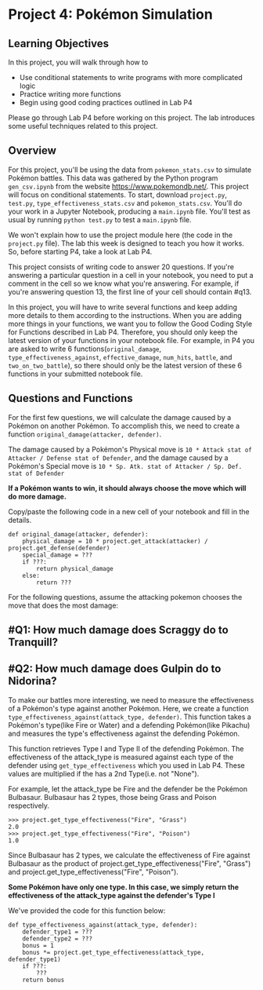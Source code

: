 # Project 4: Pokémon Simulation

## Learning Objectives

In this project, you will walk through how to

  * Use conditional statements to write programs with more complicated logic
  * Practice writing more functions
  * Begin using good coding practices outlined in Lab P4
  
Please go through Lab P4 before working on this project. The lab introduces some useful techniques related to this project.

## Overview

For this project, you'll be using the data from `pokemon_stats.csv` to simulate Pokémon battles. This data was gathered by the Python program `gen_csv.ipynb` from the website https://www.pokemondb.net/. This project will focus on conditional statements. To start, download `project.py`, `test.py`, `type_effectiveness_stats.csv` and `pokemon_stats.csv`. You'll do your work in a Jupyter Notebook, producing a `main.ipynb` file. You'll test as usual by running `python test.py` to test a `main.ipynb` file.

We won't explain how to use the project module here (the code in the `project.py` file). The lab this week is designed to teach you how it works. So, before starting P4, take a look at Lab P4.

This project consists of writing code to answer 20 questions. If you're answering a particular question in a cell in your notebook, you need to put a comment in the cell so we know what you're answering. For example, if you're answering question 13, the first line of your cell should contain #q13.

In this project, you will have to write several functions and keep adding more details to them according to the instructions. When you are adding more things in your functions, we want you to follow the Good Coding Style for Functions described in Lab P4. Therefore, you should only keep the latest version of your functions in your notebook file. For example, in P4 you are asked to write 6 functions(`original_damage`, `type_effectiveness_against`, `effective_damage`, `num_hits`, `battle`, and `two_on_two_battle`), so there should only be the latest version of these 6 functions in your submitted notebook file.

## Questions and Functions

For the first few questions, we will calculate the damage caused by a Pokémon on another Pokémon. To accomplish this, we need to create a function `original_damage(attacker, defender)`. 

The damage caused by a Pokémon's Physical move is `10 * Attack stat of Attacker / Defense stat of Defender`, and the damage caused by a Pokémon's Special move is `10 * Sp. Atk. stat of Attacker / Sp. Def. stat of Defender`

**If a Pokémon wants to win, it should always choose the move which will do more damage.**

Copy/paste the following code in a new cell of your notebook and fill in the details.

```
def original_damage(attacker, defender):
    physical_damage = 10 * project.get_attack(attacker) / project.get_defense(defender)
    special_damage = ???
    if ???:
        return physical_damage
    else:
        return ???
```
For the following questions, assume the attacking pokemon chooses the move that does the most damage:

## #Q1: How much damage does Scraggy do to Tranquill?
## #Q2: How much damage does Gulpin do to Nidorina?

To make our battles more interesting, we need to measure the effectiveness of a Pokémon's type against another Pokémon. Here, we create a function `type_effectiveness_against(attack_type, defender)`. This function takes a Pokémon's type(like Fire or Water) and a defending Pokémon(like Pikachu) and measures the type's effectiveness against the defending Pokémon. 

This function retrieves Type I and Type II of the defending Pokémon. The effectiveness of the attack_type is measured against each type of the defender using `get_type_effectiveness` which you used in Lab P4. These values are multiplied if the has a 2nd Type(i.e. not "None").

For example, let the attack_type be Fire and the defender be the Pokémon Bulbasaur. Bulbasaur has 2 types, those being Grass and Poison respectively.
```
>>> project.get_type_effectiveness("Fire", "Grass")
2.0
>>> project.get_type_effectiveness("Fire", "Poison")
1.0
```
Since Bulbasaur has 2 types, we calculate the effectiveness of Fire against Bulbasaur as the product of project.get_type_effectiveness("Fire", "Grass") and project.get_type_effectiveness("Fire", "Poison").

**Some Pokémon have only one type. In this case, we simply return the effectiveness of the attack_type against the defender's Type I**

We've provided the code for this function below:
```
def type_effectiveness_against(attack_type, defender):
    defender_type1 = ???
    defender_type2 = ???
    bonus = 1
    bonus *= project.get_type_effectiveness(attack_type, defender_type1)
    if ???:
        ???
    return bonus
```
